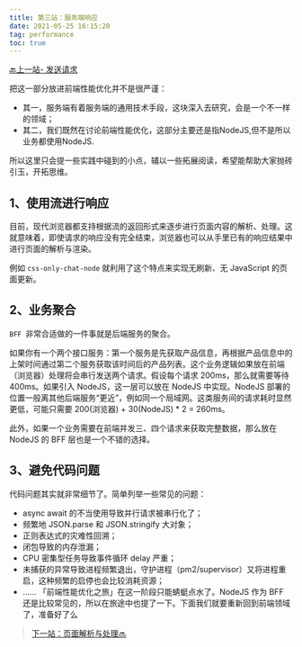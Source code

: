```yaml
---
title: 第三站：服务端响应
date: 2021-05-25 16:15:20
tag: performance
toc: true
---
```


[🔙上一站- 发送请求](/All/performance/journey/request "发送请求")

把这一部分放进前端性能优化并不是很严谨：
* 其一，服务端有着服务端的通用技术手段，这块深入去研究，会是一个不一样的领域；
* 其二，我们既然在讨论前端性能优化，这部分主要还是指NodeJS,但不是所以业务都使用NodeJS.

所以这里只会提一些实践中碰到的小点，辅以一些拓展阅读，希望能帮助大家抛砖引玉，开拓思维。

## 1、使用流进行响应
目前，现代浏览器都支持根据流的返回形式来逐步进行页面内容的解析、处理。这就意味着，即使请求的响应没有完全结束，浏览器也可以从手里已有的响应结果中进行页面的解析与渲染。

例如 `css-only-chat-node` 就利用了这个特点来实现无刷新、无 JavaScript 的页面更新。

## 2、业务聚合
`BFF `非常合适做的一件事就是后端服务的聚合。

如果你有一个两个接口服务：第一个服务是先获取产品信息，再根据产品信息中的上架时间通过第二个服务获取该时间后的产品列表。这个业务逻辑如果放在前端（浏览器）处理将会串行发送两个请求。假设每个请求 200ms，那么就需要等待 400ms。如果引入 NodeJS，这一层可以放在 NodeJS 中实现。NodeJS 部署的位置一般离其他后端服务“更近”，例如同一个局域网。这类服务间的请求耗时显然更低，可能只需要 200(浏览器) + 30(NodeJS) * 2 = 260ms。

此外，如果一个业务需要在前端并发三、四个请求来获取完整数据，那么放在 NodeJS 的 BFF 层也是一个不错的选择。

## 3、避免代码问题
代码问题其实就非常细节了。简单列举一些常见的问题：

* async await 的不当使用导致并行请求被串行化了；
* 频繁地 JSON.parse 和 JSON.stringify 大对象；
* 正则表达式的灾难性回溯；
* 闭包导致的内存泄漏；
* CPU 密集型任务导致事件循环 delay 严重；
* 未捕获的异常导致进程频繁退出，守护进程（pm2/supervisor）又将进程重启，这种频繁的启停也会比较消耗资源；
* ……
「前端性能优化之旅」在这一阶段只能蜻蜓点水了。NodeJS 作为 BFF 还是比较常见的，所以在旅途中也提了一下。下面我们就要重新回到前端领域了，准备好了么


>[下一站：页面解析与处理🔜](/All/performance/journey/pageAnalysis "页面解析与处理")